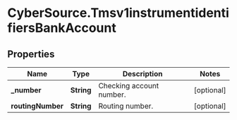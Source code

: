 # CyberSource.Tmsv1instrumentidentifiersBankAccount

## Properties
Name | Type | Description | Notes
------------ | ------------- | ------------- | -------------
**_number** | **String** | Checking account number. | [optional] 
**routingNumber** | **String** | Routing number. | [optional] 


